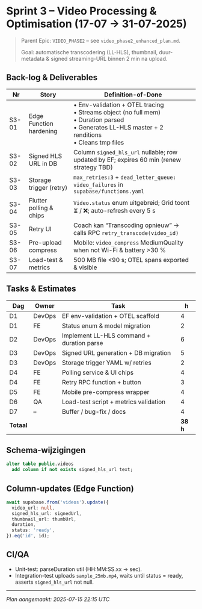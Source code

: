# Sprint 3 – Video Processing & Optimisation  (17-07 → 31-07-2025)

> Parent Epic: `VIDEO_PHASE2` – see `video_phase2_enhanced_plan.md`.
>
> Goal: automatische transcodering (LL-HLS), thumbnail, duur-metadata & signed streaming-URL binnen 2 min na upload.

## Back-log & Deliverables

| Nr | Story | Definition-of-Done |
|----|-------|--------------------|
| S3-01 | Edge Function hardening  | • Env-validation + OTEL tracing  <br>• Streams object (no full mem)  <br>• Duration parsed  <br>• Generates LL-HLS master + 2 renditions  <br>• Cleans tmp files |
| S3-02 | Signed HLS URL in DB | Column `signed_hls_url` nullable; row updated by EF; expires 60 min (renew strategy TBD) |
| S3-03 | Storage trigger (retry) | `max_retries:3` + `dead_letter_queue: video_failures` in `supabase/functions.yaml` |
| S3-04 | Flutter polling & chips | `Video.status` enum uitgebreid; Grid toont ⏳ / ❌; auto-refresh every 5 s |
| S3-05 | Retry UI | Coach kan “Transcoding opnieuw” → calls RPC `retry_transcode(video_id)` |
| S3-06 | Pre-upload compress | Mobile: `video_compress` MediumQuality when not Wi-Fi & battery >30 % |
| S3-07 | Load-test & metrics | 500 MB file <90 s; OTEL spans exported & visible |

## Tasks & Estimates

| Dag | Owner | Task | h |
|----|-------|------|---|
| D1 | DevOps | EF env-validation + OTEL scaffold | 4 |
| D1 | FE | Status enum & model migration | 2 |
| D2 | DevOps | Implement LL-HLS command + duration parse | 6 |
| D3 | DevOps | Signed URL generation + DB migration | 5 |
| D3 | DevOps | Storage trigger YAML w/ retries | 2 |
| D4 | FE | Polling service & UI chips | 4 |
| D4 | FE | Retry RPC function + button | 3 |
| D5 | FE | Mobile pre-compress wrapper | 4 |
| D6 | QA | Load-test script + metrics validation | 4 |
| D7 | – | Buffer / bug-fix / docs | 4 |
| **Totaal** | | | **38 h** |

## Schema-wijzigingen

```sql
alter table public.videos
  add column if not exists signed_hls_url text;
```

## Column‐updates (Edge Function)

```ts
await supabase.from('videos').update({
  video_url: null,
  signed_hls_url: signedUrl,
  thumbnail_url: thumbUrl,
  duration,
  status: 'ready',
}).eq('id', id);
```

## CI/QA
* Unit-test: parseDuration util (HH:MM:SS.xx → sec).  
* Integration-test uploads `sample_25mb.mp4`, waits until status = ready, asserts `signed_hls_url` not null.

---
*Plan aangemaakt: 2025-07-15 22:15 UTC*